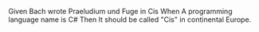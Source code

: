 Given
  Bach wrote Praeludium und Fuge in Cis
When
  A programming language name is C#
Then
  It should be called "Cis" in continental Europe.

<!---
Reproduktor/Reproduktor is a ✨ special ✨ repository because its `README.md` (this file) appears on your GitHub profile.
You can click the Preview link to take a look at your changes.
--->
